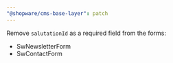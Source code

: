 ```yaml
---
"@shopware/cms-base-layer": patch
---
```


Remove `salutationId` as a required field from the forms:
- SwNewsletterForm
- SwContactForm
